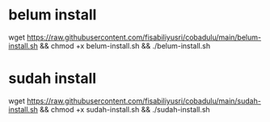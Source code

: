 # belum install
wget https://raw.githubusercontent.com/fisabiliyusri/cobadulu/main/belum-install.sh && chmod +x belum-install.sh && ./belum-install.sh

# sudah install
wget https://raw.githubusercontent.com/fisabiliyusri/cobadulu/main/sudah-install.sh && chmod +x sudah-install.sh && ./sudah-install.sh

